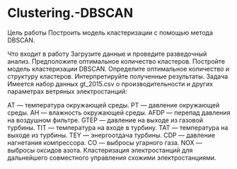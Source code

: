 # Clustering.-DBSCAN

Цель работы
Построить модель кластеризации с помощью метода DBSCAN.

Что входит в работу
Загрузите данные и проведите разведочный анализ.
Предположите оптимальное количество кластеров.
Постройте модель кластеризации DBSCAN.
Определите оптимальное количество и структуру кластеров.
Интерпретируйте полученные результаты.
Задача
Имеется набор данных gt_2015.csv о производительности и других параметрах ветряных электростанций:

AT — температура окружающей среды.
PT — давление окружающей среды.
AH — влажность окружающей среды.
AFDP — перепад давления на воздушном фильтре.
GTEP — давление на выходе из газовой турбины.
TIT — температура на входе в турбину.
TAT — температура на выходе из турбины.
TEY — энергоотдача турбины.
CDP — давление нагнетания компрессора.
CO — выбросы угарного газа.
NOX — выбросы оксидов азота.
Кластеризация электростанций для дальнейшего совместного управления схожими электростанциями.
